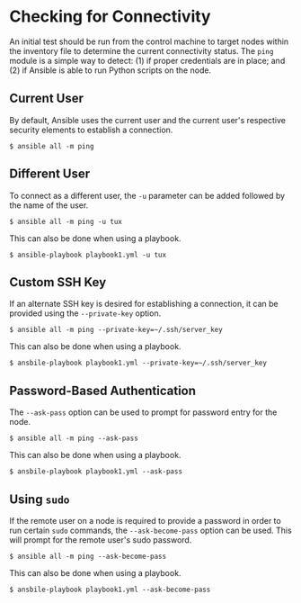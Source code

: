 # Checking for Connectivity 
An initial test should be run from the control machine to target nodes within the inventory file to determine the current connectivity status.  The `ping` module is a simple way to detect: (1) if proper credentials are in place; and (2) if Ansible is able to run Python scripts on the node.
## Current User
By default, Ansible uses the current user and the current user's respective security elements to establish a connection.

```
$ ansible all -m ping
```

## Different User
To connect as a different user, the `-u` parameter can be added followed by the name of the user.

```
$ ansible all -m ping -u tux
```

This can also be done when using a playbook.

```
$ ansible-playbook playbook1.yml -u tux
```

## Custom SSH Key
If an alternate SSH key is desired for establishing a connection, it can be provided using the `--private-key` option.

```
$ ansible all -m ping --private-key=~/.ssh/server_key
```

This can also be done when using a playbook.

```
$ ansbile-playbook playbook1.yml --private-key=~/.ssh/server_key
```

## Password-Based Authentication
The `--ask-pass` option can be used to prompt for password entry for the node.

```
$ ansible all -m ping --ask-pass
```

This can also be done when using a playbook.

```
$ ansbile-playbook playbook1.yml --ask-pass
```

## Using `sudo` 
If the remote user on a node is required to provide a password in order to run certain `sudo` commands, the `--ask-become-pass` option can be used.  This will prompt for the remote user's sudo password.

```
$ ansible all -m ping --ask-become-pass
```

This can also be done when using a playbook.

```
$ ansbile-playbook playbook1.yml --ask-become-pass
```
